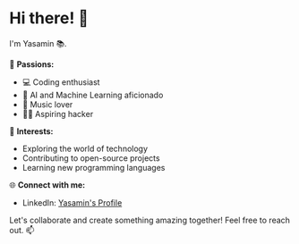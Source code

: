# Hi there! 👋

I'm Yasamin 📚.

🌟 **Passions:**
- 💻 Coding enthusiast
- 🤖 AI and Machine Learning aficionado
- 🎵 Music lover
- 🕵️‍♂️ Aspiring hacker

🚀 **Interests:**
- Exploring the world of technology
- Contributing to open-source projects
- Learning new programming languages

🌐 **Connect with me:**
- LinkedIn: [Yasamin's Profile](https://www.linkedin.com/in/yasamin-akrami-50176824b/)

Let's collaborate and create something amazing together! Feel free to reach out. 📫

